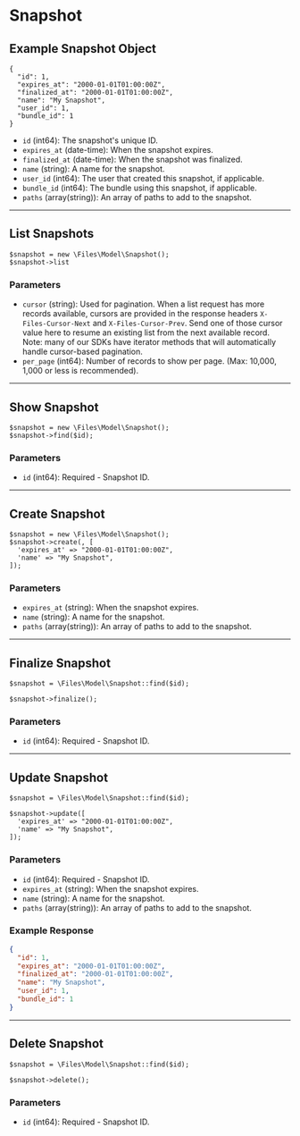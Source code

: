 # Snapshot

## Example Snapshot Object

```
{
  "id": 1,
  "expires_at": "2000-01-01T01:00:00Z",
  "finalized_at": "2000-01-01T01:00:00Z",
  "name": "My Snapshot",
  "user_id": 1,
  "bundle_id": 1
}
```

* `id` (int64): The snapshot's unique ID.
* `expires_at` (date-time): When the snapshot expires.
* `finalized_at` (date-time): When the snapshot was finalized.
* `name` (string): A name for the snapshot.
* `user_id` (int64): The user that created this snapshot, if applicable.
* `bundle_id` (int64): The bundle using this snapshot, if applicable.
* `paths` (array(string)): An array of paths to add to the snapshot.

---

## List Snapshots

```
$snapshot = new \Files\Model\Snapshot();
$snapshot->list
```


### Parameters

* `cursor` (string): Used for pagination.  When a list request has more records available, cursors are provided in the response headers `X-Files-Cursor-Next` and `X-Files-Cursor-Prev`.  Send one of those cursor value here to resume an existing list from the next available record.  Note: many of our SDKs have iterator methods that will automatically handle cursor-based pagination.
* `per_page` (int64): Number of records to show per page.  (Max: 10,000, 1,000 or less is recommended).

---

## Show Snapshot

```
$snapshot = new \Files\Model\Snapshot();
$snapshot->find($id);
```


### Parameters

* `id` (int64): Required - Snapshot ID.

---

## Create Snapshot

```
$snapshot = new \Files\Model\Snapshot();
$snapshot->create(, [
  'expires_at' => "2000-01-01T01:00:00Z",
  'name' => "My Snapshot",
]);
```


### Parameters

* `expires_at` (string): When the snapshot expires.
* `name` (string): A name for the snapshot.
* `paths` (array(string)): An array of paths to add to the snapshot.

---

## Finalize Snapshot

```
$snapshot = \Files\Model\Snapshot::find($id);

$snapshot->finalize();
```

### Parameters

* `id` (int64): Required - Snapshot ID.


---

## Update Snapshot

```
$snapshot = \Files\Model\Snapshot::find($id);

$snapshot->update([
  'expires_at' => "2000-01-01T01:00:00Z",
  'name' => "My Snapshot",
]);
```

### Parameters

* `id` (int64): Required - Snapshot ID.
* `expires_at` (string): When the snapshot expires.
* `name` (string): A name for the snapshot.
* `paths` (array(string)): An array of paths to add to the snapshot.

### Example Response

```json
{
  "id": 1,
  "expires_at": "2000-01-01T01:00:00Z",
  "finalized_at": "2000-01-01T01:00:00Z",
  "name": "My Snapshot",
  "user_id": 1,
  "bundle_id": 1
}
```

---

## Delete Snapshot

```
$snapshot = \Files\Model\Snapshot::find($id);

$snapshot->delete();
```

### Parameters

* `id` (int64): Required - Snapshot ID.

